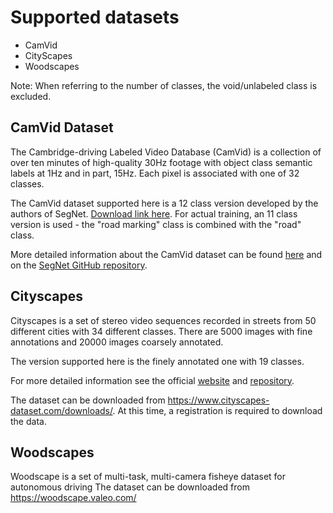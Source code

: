 # Supported datasets

- CamVid
- CityScapes
- Woodscapes

Note: When referring to the number of classes, the void/unlabeled class is excluded.

## CamVid Dataset

The Cambridge-driving Labeled Video Database (CamVid) is a collection of over ten minutes of high-quality 30Hz footage with object class semantic labels at 1Hz and in part, 15Hz. Each pixel is associated with one of 32 classes.

The CamVid dataset supported here is a 12 class version developed by the authors of SegNet. [Download link here](https://github.com/alexgkendall/SegNet-Tutorial/tree/master/CamVid). For actual training, an 11 class version is used - the "road marking" class is combined with the "road" class.

More detailed information about the CamVid dataset can be found [here](http://mi.eng.cam.ac.uk/research/projects/VideoRec/CamVid/) and on the [SegNet GitHub repository](https://github.com/alexgkendall/SegNet-Tutorial).

## Cityscapes

Cityscapes is a set of stereo video sequences recorded in streets from 50 different cities with 34 different classes. There are 5000 images with fine annotations and 20000 images coarsely annotated.

The version supported here is the finely annotated one with 19 classes.

For more detailed information see the official [website](https://www.cityscapes-dataset.com/) and [repository](https://github.com/mcordts/cityscapesScripts).

The dataset can be downloaded from https://www.cityscapes-dataset.com/downloads/. At this time, a registration is required to download the data.

## Woodscapes
Woodscape is a set of multi-task, multi-camera fisheye dataset for autonomous driving
The dataset can be downloaded from https://woodscape.valeo.com/